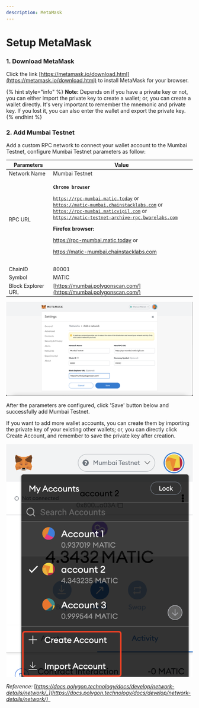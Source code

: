 ```yaml
---
description: MetaMask
---
```


# Setup MetaMask

### 1. Download MetaMask

Click the link [https://metamask.io/download.html](https://metamask.io/download.html) to install MetaMask for your browser.&#x20;

{% hint style="info" %}
**Note:** Depends on if you have a private key or not, you can either import the private key to create a wallet; or, you can create a wallet directly. It's very important to remember the mnemonic and private key. If you lost it, you can also enter the wallet and export the private key.
{% endhint %}

### 2. Add Mumbai Testnet

Add a custom RPC network to connect your wallet account to the Mumbai Testnet, configure Mumbai Testnet parameters as follow:

| Parameters         | Value                                                                                                                                                                                                                                                                                                                                                                                                                                                                                                             |
| ------------------ | ----------------------------------------------------------------------------------------------------------------------------------------------------------------------------------------------------------------------------------------------------------------------------------------------------------------------------------------------------------------------------------------------------------------------------------------------------------------------------------------------------------------- |
| Network Name       | Mumbai Testnet                                                                                                                                                                                                                                                                                                                                                                                                                                                                                                    |
| RPC URL            | <p><strong><code>Chrome browser</code></strong></p><p><code>https://rpc-mumbai.matic.today</code> or<br><code>https://matic-mumbai.chainstacklabs.com</code> or<br><code>https://rpc-mumbai.maticvigil.com</code> or<br><code>https://matic-testnet-archive-rpc.bwarelabs.com</code> </p><p></p><p><strong>Firefox browser:</strong><a href="https://rpc-mumbai.matic.today/"> <strong></strong> </a><strong></strong></p><p>https://rpc-mumbai.matic.today  or</p><p>https://matic-mumbai.chainstacklabs.com</p> |
|                    |                                                                                                                                                                                                                                                                                                                                                                                                                                                                                                                   |
|                    |                                                                                                                                                                                                                                                                                                                                                                                                                                                                                                                   |
| ChainID            | 80001                                                                                                                                                                                                                                                                                                                                                                                                                                                                                                             |
| Symbol             | MATIC                                                                                                                                                                                                                                                                                                                                                                                                                                                                                                             |
| Block Explorer URL | [https://mumbai.polygonscan.com/](https://mumbai.polygonscan.com/)                                                                                                                                                                                                                                                                                                                                                                                                                                                |



![](<../../.gitbook/assets/image (29).png>)

After the parameters are configured, click 'Save' button below and successfully add Mumbai Testnet.&#x20;

If you want to add more wallet accounts, you can create them by importing the private key of your existing other wallets; or, you can directly click Create Account, and remember to save the private key after creation.

&#x20;                                               ![](<../../.gitbook/assets/image (41) (1).png>)



_Reference:_ [_https://docs.polygon.technology/docs/develop/network-details/network/_](https://docs.polygon.technology/docs/develop/network-details/network/)__
